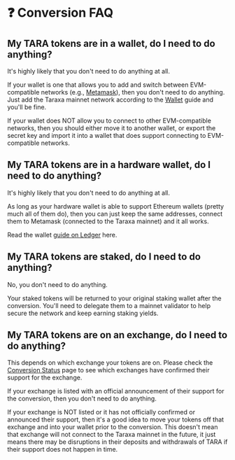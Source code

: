 # ❓ Conversion FAQ

## My TARA tokens are in a wallet, do I need to do anything?&#x20;

It's highly likely that you don't need to do anything at all.&#x20;

If your wallet is one that allows you to add and switch between EVM-compatible networks (e.g., [Metamask](../wallet/metamask.md)), then you don't need to do anything. Just add the Taraxa mainnet network according to the [Wallet](https://docs.taraxa.io/wallet) guide and you'll be fine.&#x20;

If your wallet does NOT allow you to connect to other EVM-compatible networks, then you should either move it to another wallet, or export the secret key and import it into a wallet that does support connecting to EVM-compatible networks.&#x20;



## My TARA tokens are in a hardware wallet, do I need to do anything?&#x20;

It's highly likely that you don't need to do anything at all.&#x20;

As long as your hardware wallet is able to support Ethereum wallets (pretty much all of them do), then you can just keep the same addresses, connect them to Metamask (connected to the Taraxa mainnet) and it all works.&#x20;

Read the wallet [guide on Ledger](../wallet/ledger.md) here.&#x20;



## My TARA tokens are staked, do I need to do anything?&#x20;

No, you don't need to do anything.&#x20;

Your staked tokens will be returned to your original staking wallet after the conversion. You'll need to delegate them to a mainnet validator to help secure the network and keep earning staking yields.&#x20;



## My TARA tokens are on an exchange, do I need to do anything?

This depends on which exchange your tokens are on. Please check the [Conversion Status](conversion-status.md) page to see which exchanges have confirmed their support for the exchange.&#x20;

If your exchange is listed with an official announcement of their support for the conversion, then you don't need to do anything.&#x20;

If your exchange is NOT listed or it has not officially confirmed or announced their support, then it's a good idea to move your tokens off that exchange and into your wallet prior to the conversion. This doesn't mean that exchange will not connect to the Taraxa mainnet in the future, it just means there may be disruptions in their deposits and withdrawals of TARA if their support does not happen in time.&#x20;
